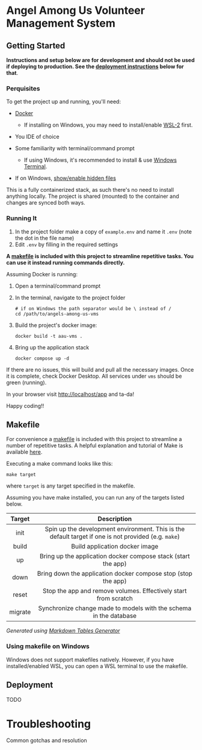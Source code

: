 # Angel Among Us Volunteer Management System

## Getting Started
**Instructions and setup below are for development and should not be used if deploying
to production. See the [deployment instructions](#deployment) below for that**.

### Perquisites
To get the project up and running, you'll need:

* [Docker](https://www.docker.com)

    * If installing on Windows, you may need to install/enable [WSL-2](https://learn.microsoft.com/en-us/windows/wsl/install) first.

* You IDE of choice
* Some familiarity with terminal/command prompt

    * If using Windows, it's recommended to install & use [Windows Terminal](https://learn.microsoft.com/en-us/windows/terminal/install).
* If on Windows, [show/enable hidden files](https://support.microsoft.com/en-us/windows/view-hidden-files-and-folders-in-windows-97fbc472-c603-9d90-91d0-1166d1d9f4b5)

This is a fully containerized stack, as such there's no need to install anything locally. The project is shared (mounted) to the container
and changes are synced both ways.

### Running It

1. In the project folder make a copy of `example.env` and name it `.env` (note the dot in the file name)
2. Edit `.env` by filling in the required settings

**A [makefile](#makefile) is included with this project to streamline
repetitive tasks. You can use it instead running commands directly.**

Assuming Docker is running:

1. Open a terminal/command prompt
2. In the terminal, navigate to the project folder

    ```shell
    # if on Windows the path separator would be \ instead of /
    cd /path/to/angels-among-us-vms
    ```
3. Build the project's docker image:

    ```shell
    docker build -t aau-vms .
    ```
4. Bring up the application stack

    ```shell
    docker compose up -d
    ```

If there are no issues, this will build and pull all the necessary images. Once
it is complete, check Docker Desktop. All services under `vms` should be green (running).

In your browser visit [http://localhost/app](http://localhost/app) and ta-da!

Happy coding!!

## Makefile
For convenience a [makefile](https://en.wikipedia.org/wiki/Make_(software)) is included with this project
to streamline a number of repetitive tasks. A helpful explanation and tutorial
of Make is available [here](https://makefiletutorial.com).

Executing a make command looks like this:

`make target`

where `target` is any target specified in the makefile.

Assuming you have make installed, you can run any of the targets listed below.

| **Target** |                                            **Description**                                           |
|:----------:|:----------------------------------------------------------------------------------------------------:|
|    init    | Spin up the development environment. This is the default target if one is not provided (e.g. `make`) |
|    build   | Build application docker image                                                                       |
|     up     | Bring up the application docker compose stack (start the app)                                        |
|    down    | Bring down the application docker compose stop (stop the app)                                        |
|    reset   | Stop the app and remove volumes. Effectively start from scratch                                      |
|   migrate  | Synchronize change made to models with the schema in the database                                    |

_Generated using [Markdown Tables Generator](https://www.tablesgenerator.com/markdown_tables#)_

### Using makefile on Windows
Windows does not support makefiles natively. However, if you have installed/enabled WSL,
you can open a WSL terminal to use the makefile.

## Deployment
TODO

# Troubleshooting
Common gotchas and resolution
